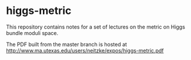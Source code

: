 # higgs-metric

This repository contains notes for a set of lectures on the metric
on Higgs bundle moduli space.

The PDF built from the master branch is hosted at
http://www.ma.utexas.edu/users/neitzke/expos/higgs-metric.pdf
